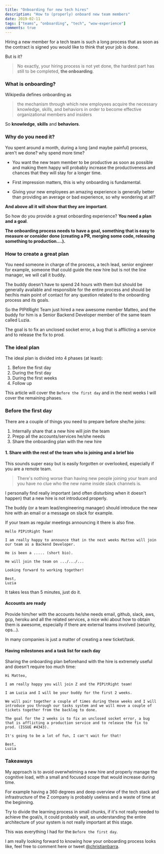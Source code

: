 ```yaml
---
title: "Onboarding for new tech hires"
description: "How to (properly) onboard new team members"
date: 2019-02-11
tags: ["teams", "onboarding", "tech", "wow-experience"]
comments: true
---
```


Hiring a new member for a tech team is such a long process that as soon as the contract is signed you would like to think that your job is done.

But is it?

> No exactly, your hiring process is not yet done, the hardest part has still to be completed, **the onboarding**.

### What is onboarding?

Wikipedia defines onboarding as

> the mechanism through which new employees acquire the necessary knowledge, skills, and behaviors in order to become effective organizational members and insiders

So **knowledge**, **skills** and **behaviors**.

### Why do you need it?

You spent around a month, during a long (and maybe painful) process, aren't we done? why spend more time?

- You want the new team member to be productive as soon as possible and making them happy will probably increase the productiveness and chances that they will stay for a longer time.

- First impression matters, this is why onboarding is fundamental.

- Giving your new employees an amazing experience is generally better than providing an average or bad experience, so why wondering at all?

__And above all it will show that they are important__.

So how do you provide a great onboarding experience? **You need a plan and a goal**.

**The onboarding process needs to have a goal, something that is easy to measure or consider done (creating a PR, merging some code, releasing something to production....).**

### How to create a great plan

You need someone in charge of the process, a tech lead, senior engineer for example, someone that could guide the new hire but is not the line manager, we will call it buddy.

The buddy doesn't have to spend 24 hours with them but should be generally available and responsible for the entire process and should be her/his main point of contact for any question related to the onboarding process and its goals.

So the PIPitRight Team just hired a new awesome member Matteo, and the buddy for him is a Senior Backend Developer member of the same team called Luzia.

The goal is to fix an unclosed socket error, a bug that is afflicting a service and to release the fix to prod.

### The ideal plan

The ideal plan is divided into 4 phases (at least):

1. Before the first day
2. During the first day
3. During the first weeks
4. Follow up

This article will cover the `Before the first day` and in the next weeks I will cover the remaining phases.

### Before the first day

There are a couple of things you need to prepare before she/he joins:

1. Internally share that a new hire will join the team
2. Prepp all the accounts/services he/she needs
3. Share the onboarding plan with the new hire

#### 1. Share with the rest of the team who is joining and a brief bio

This sounds super easy but is easily forgotten or overlooked, especially if you are a remote team.

> There's nothing worse than having new people joining your team and you have no clue who the new name inside slack channels is.

I personally find really important (and often disturbing when it doesn't happen) that a new hire is not introduced properly.

The buddy (or a team lead/engineering manager) should introduce the new hire with an email or a message on slack for example.

If your team as regular meetings announcing it there is also fine.

```
Hello PIPitRight Team!

I am really happy to announce that in the next weeks Matteo will join our team as a Backend Developer.

He is been a ..... (short bio).

He will join the team on .../.../...

Looking forward to working together!

Best,
Luzia
```

It takes less than 5 minutes, just do it.

#### Accounts are ready

Provide him/her with the accounts he/she needs email, github, slack, aws, gcp, heroku and all the related services, a nice wiki about how to obtain them is awesome, especially if there are external teams involved (security, ops...).

In many companies is just a matter of creating a new ticket/task.

#### Having milestones and a task list for each day

Sharing the onboarding plan beforehand with the hire is extremely useful and doesn't require too much time:

```
Hi Matteo,

I am really happy you will join Z and the PIPitRight team!

I am Luzia and I will be your buddy for the first 2 weeks.

We will pair together a couple of times during these weeks and I will introduce you through our tasks system and we will move a couple of tickets together from the backlog to done.

The goal for the 2 weeks is to fix an unclosed socket error, a bug that is afflicting a production service and to release the fix to prod. (ISSUE #4343).

It's going to be a lot of fun, I can't wait for that!

Best,
Luzia
```

### Takeaways

My approach is to avoid overwhelming a new hire and properly manage the cognitive load, with a small and focused scope that would increase during time.

For example having a 360 degrees and deep overview of the tech stack and infrastructure of the Z company is probably useless and a waste of time at the beginning.

Try to divide the learning process in small chunks, if it's not really needed to  achieve the goal/s, it could probably wait, as understanding the entire architecture of your system is not really important at this stage.

This was everything I had for the `Before the first day`.

I am really looking forward to knowing how your onboarding process looks like, feel free to comment here or tweet [@christianbarra](https://twitter.com/christianbarra).
